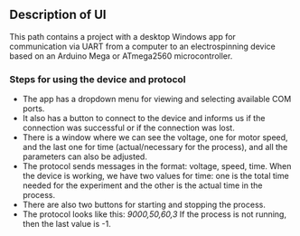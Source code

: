 <h2>Description of UI</h2>
<p>This path contains a project with a desktop Windows app for communication via UART from a computer to an electrospinning device based on an Arduino Mega or ATmega2560 microcontroller.</p>
<h3>Steps for using the device and protocol</h3>
<ul>
    <li>The app has a dropdown menu for viewing and selecting available COM ports.</li>
    <li>It also has a button to connect to the device and informs us if the connection was successful or if the connection was lost.</li>
    <li>There is a window where we can see the voltage, one for motor speed, and the last one for time (actual/necessary for the process), and all the parameters can also be adjusted.</li>
    <li>The protocol sends messages in the format: voltage, speed, time. When the device is working, we have two values for time: one is the total time needed for the experiment and the other is the actual time in the process.</li>
    <li>There are also two buttons for starting and stopping the process.</li>
    <li>The protocol looks like this: <i>9000,50,60,3</i> If the process is not running, then the last value is -1.</li>
</ul>

